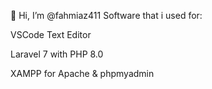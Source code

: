 👋 Hi, I’m @fahmiaz411
Software that i used for:

VSCode Text Editor

Laravel 7 with PHP 8.0

XAMPP for Apache & phpmyadmin
